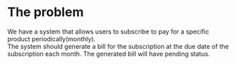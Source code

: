 # The problem

We have a system that allows users to subscribe to pay for a specific product periodically(monthly). 			
The system should generate a bill for the subscription at the due date of the subscription each month. 
The generated bill will have pending status.